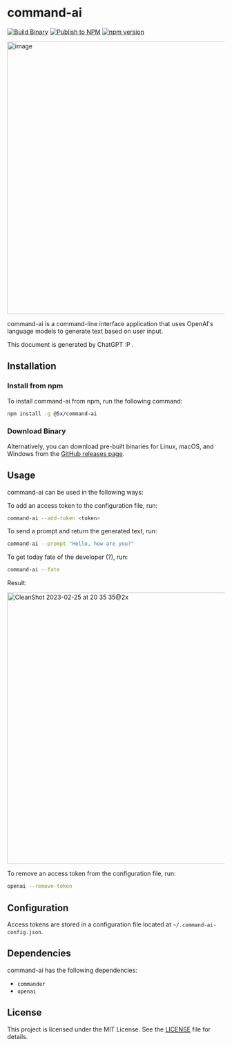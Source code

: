 # command-ai
[![Build Binary](https://github.com/jack482653/command-ai/actions/workflows/build.yml/badge.svg?event=release)](https://github.com/jack482653/command-ai/actions/workflows/build.yml)
[![Publish to NPM](https://github.com/jack482653/command-ai/actions/workflows/publish.yml/badge.svg?event=release)](https://github.com/jack482653/command-ai/actions/workflows/publish.yml)
[![npm version](https://badge.fury.io/js/@5x%2Fcommand-ai.svg)](https://badge.fury.io/js/@5x%2Fcommand-ai)

<img width="631" alt="image" src="https://user-images.githubusercontent.com/6816342/221356981-199e620a-27c6-4503-be79-56b5f9eb4ce3.png">

command-ai is a command-line interface application that uses OpenAI's language models to generate text based on user input.

This document is generated by ChatGPT :P .

## Installation

### Install from npm

To install command-ai from npm, run the following command:

```bash
npm install -g @5x/command-ai
```

### Download Binary

Alternatively, you can download pre-built binaries for Linux, macOS, and Windows from the [GitHub releases page](https://github.com/jack482653/command-ai/releases/). 

## Usage

command-ai can be used in the following ways:

To add an access token to the configuration file, run:

```bash
command-ai --add-token <token>
```

To send a prompt and return the generated text, run:

```bash
command-ai --prompt "Hello, how are you?"
```

To get today fate of the developer (?), run:

```bash
command-ai --fate
```

Result:

<img width="628" alt="CleanShot 2023-02-25 at 20 35 35@2x" src="https://user-images.githubusercontent.com/6816342/221357094-8d3d6134-3a2b-4567-bc64-0d90a65593f8.png">

To remove an access token from the configuration file, run:

```bash
openai --remove-token
```

## Configuration

Access tokens are stored in a configuration file located at `~/.command-ai-config.json`.

## Dependencies

command-ai has the following dependencies:

- `commander`
- `openai`

## License

This project is licensed under the MIT License. See the [LICENSE](LICENSE) file for details.
